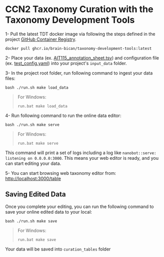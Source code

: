 # CCN2 Taxonomy Curation with the Taxonomy Development Tools

1- Pull the latest TDT docker image via following the steps defined in the project [GitHub Container Registry](https://github.com/brain-bican/taxonomy-development-tools/pkgs/container/taxonomy-development-tools). 
```
docker pull ghcr.io/brain-bican/taxonomy-development-tools:latest
```

2- Place your data (ex. [AIT115_annotation_sheet.tsv](https://github.com/brain-bican/taxonomy-development-tools/tree/main/examples/nhp_basal_ganglia/AIT115_annotation_sheet.tsv)) and configuration file (ex. [test_config.yaml](https://github.com/brain-bican/taxonomy-development-tools/tree/main/examples/nhp_basal_ganglia/ingestion_config.yaml)) into your project's `input_data` folder.  

3- In the project root folder, run following command to ingest your data files:
```
bash ./run.sh make load_data
```

> For Windows: 
> ```
> run.bat make load_data
> ```

4- Run following command to run the online data editor:
```
bash ./run.sh make serve
```

> For Windows: 
> ```
> run.bat make serve
> ```

This command will print a set of logs including a log like `nanobot::serve: listening on 0.0.0.0:3000`. This means your web editor is ready, and you can start editing your data.

5- You can start browsing web taxonomy editor from: [http://localhost:3000/table](http://localhost:3000/table)

## Saving Edited Data

Once you complete your editing, you can run the following command to save your online edited data to your local: 

```
bash ./run.sh make save
```

> For Windows: 
> ```
> run.bat make save
> ```

Your data will be saved into `curation_tables` folder